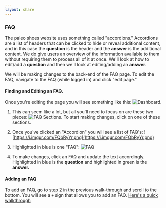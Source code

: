 ```yaml
---
layout: share
---
```


### FAQ

The paleo shoes website uses something called "accordions." Accordions are a list of headers that can be clicked to hide or reveal additional content, and in this case the __question__ is the header and the __answer__ is the additional content. We do give users an overview of the information available to them without requiring them to process all of it at once. We'll look at how to edit/add a __question__ and then we'll look at editing/adding an __answer__.

We will be making changes to the back-end of the FAQ page. To edit the FAQ, navigate to the FAQ (while logged in) and click "edit page."

#### Finding and Editing an FAQ.

Once you're editing the page you will see something like this: ![Dashboard](https://i.imgur.com/4BA9YPF.png).

1. This can seem like a lot, but all you'll need to focus on are these two pieces: ![FAQ Sections](https://i.imgur.com/djJdSGY.png). To start making changes, click on one of these sections.

2. Once you've clicked an "Accordion" you will see a list of FAQ's: ![https://i.imgur.com/FQbRyYr.png](https://i.imgur.com/FQbRyYr.png)

3. Highlighted in blue is one "FAQ": ![FAQ](https://i.imgur.com/zyuSN70.png)

4. To make changes, click an FAQ and update the text accordingly. Highlighted in blue is the __question__ and highlighted in green is the __answer.__

#### Adding an FAQ

To add an FAQ, go to step 2 in the previous walk-through and scroll to the bottom. You will see a `+` sign that allows you to add an FAQ.  [Here's a quick walkthrough](https://i.imgur.com/JmdOBNx.gif)